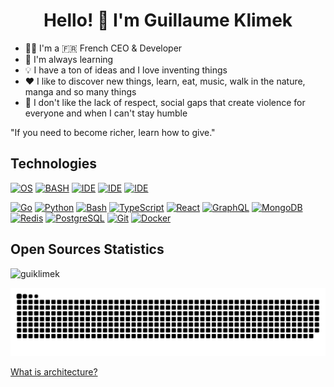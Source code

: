 <h1 align="center">Hello! 👋 I'm Guillaume Klimek</h1>

- 🧑‍💻 I'm a 🇫🇷 French CEO & Developer
- 🌱 I'm always learning
- 💡 I have a ton of ideas and I love inventing things
- ❤️ I like to discover new things, learn, eat, music, walk in the nature, manga and so many things
- 🙅 I don't like the lack of respect, social gaps that create violence for everyone and when I can't stay humble

"If you need to become richer, learn how to give."

## Technologies

<!-- https://shields.io/docs/logos -->
<!-- https://simpleicons.org/ -->

[![OS](https://img.shields.io/badge/OS-Ubuntu%20Budgie-550770?logo=linux&logoColor=white)](https://ubuntubudgie.org/)
[![BASH](https://img.shields.io/badge/OS-BASHORTCUT-FFCA19?logo=gnubash&logoColor=white)](https://github.com/Ambre-io/bashortcut)
[![IDE](https://img.shields.io/badge/IDE-WebStorm-blue?logo=webstorm)](https://www.jetbrains.com/webstorm/)
[![IDE](https://img.shields.io/badge/IDE-PyCharm-5ADE78?logo=pycharm)](https://www.jetbrains.com/pycharm/)
[![IDE](https://img.shields.io/badge/IDE-GoLand-7241FB?logo=goland)](https://www.jetbrains.com/go/)

[<img alt="Go" src="https://img.shields.io/badge/-Go-ffffff?logo=go"/>](https://go.dev/)
[<img alt="Python" src="https://img.shields.io/badge/-Python-fdd33d?logo=python"/>](https://www.python.org/)
[<img alt="Bash" src="https://img.shields.io/badge/-Bash-4eaa25?logo=gnubash&logoColor=white"/>](https://tldp.org/LDP/abs/html/index.html)
[<img alt="TypeScript" src="https://img.shields.io/badge/-TypeScript-007ACC?logo=typescript&logoColor=white"/>](https://www.typescriptlang.org/)
[<img alt="React" src="https://img.shields.io/badge/-React-61dafb?logo=react&logoColor=white"/>](https://react.dev/learn)
[<img alt="GraphQL" src="https://img.shields.io/badge/-GraphQL-e10098?logo=graphql&logoColor=white"/>](https://graphql.org/)
[<img alt="MongoDB" src="https://img.shields.io/badge/-MongoDB-13aa52?logo=mongodb&logoColor=white" />](https://www.mongodb.com/)
[<img alt="Redis" src="https://img.shields.io/badge/-Redis-dc382d?logo=redis&logoColor=white" />](https://redis.io/)
[<img alt="PostgreSQL" src="https://img.shields.io/badge/-PostgreSQL-336791?logo=postgresql&logoColor=white"/>](https://www.postgresql.org/)
[<img alt="Git" src="https://img.shields.io/badge/-Git-%23F05032?logo=git&logoColor=%23ffffff"/>](https://git-scm.com/)
[<img alt="Docker" src="https://img.shields.io/badge/-Docker-2496ed?logo=docker&logoColor=white" />](https://www.docker.com/)
<!-- it's commented for the oneliner [<img alt="GitHub" src="https://img.shields.io/badge/-GitHub-181717?logo=github&logoColor=%23ffffff"/>](https://github.com) -->

## Open Sources Statistics

<!-- https://github.com/anuraghazra/github-readme-stats/blob/master/themes/README.md -->
<p align="left">
<img alt="guiklimek" height='180' src="https://github-readme-stats.vercel.app/api?username=guiklimek&theme=outrun&show_icons=true"/>
<!-- <img alt="guiklimek" height='180' src="https://github-readme-stats.vercel.app/api/top-langs/?username=guiklimek&theme=outrun"> <!-- &hide=Dockerfile -->
</p>

<picture>
  <source
    media="(prefers-color-scheme: dark)"
    srcset="https://raw.githubusercontent.com/platane/snk/output/github-contribution-grid-snake-dark.svg"
  />
  <source
    media="(prefers-color-scheme: light)"
    srcset="https://raw.githubusercontent.com/platane/snk/output/github-contribution-grid-snake.svg"
  />
  <img
    alt="github contribution grid snake animation"
    src="https://raw.githubusercontent.com/platane/snk/output/github-contribution-grid-snake.svg"
  />
</picture>

<a href="https://react-file-structure.surge.sh/">What is architecture?</a>
